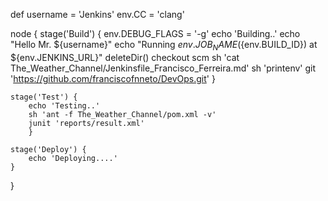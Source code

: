 def username = 'Jenkins'
env.CC = 'clang'

node {
	stage('Build') {
		env.DEBUG_FLAGS = '-g'
		echo 'Building..'
		echo "Hello Mr. ${username}"
		echo "Running ${env.JOB_NAME} (${env.BUILD_ID}) at ${env.JENKINS_URL}"
		deleteDir()
		checkout scm
		sh 'cat The_Weather_Channel/Jenkinsfile_Francisco_Ferreira.md'
		sh 'printenv'
		git 'https://github.com/franciscofnneto/DevOps.git'
		}
	
	stage('Test') {
		echo 'Testing..'
		sh 'ant -f The_Weather_Channel/pom.xml -v'
		junit 'reports/result.xml'
		}
	
	stage('Deploy') {
		echo 'Deploying....'
	}
}